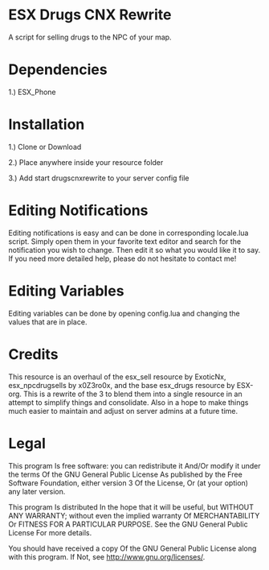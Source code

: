 # ESX Drugs CNX Rewrite

A script for selling drugs to the NPC of your map.

# Dependencies

1.) ESX_Phone

# Installation

1.) Clone or Download

2.) Place anywhere inside your resource folder

3.) Add start drugscnxrewrite to your server config file

# Editing Notifications

Editing notifications is easy and can be done in corresponding locale.lua script. Simply open them in your favorite text editor and search for the notification you wish to change. Then edit it so what you would like it to say. If you need more detailed help, please do not hesitate to contact me!

# Editing Variables

Editing variables can be done by opening config.lua and changing the values that are in place.

# Credits

This resource is an overhaul of the esx_sell resource by ExoticNx, esx_npcdrugsells by x0Z3ro0x, and the base esx_drugs resource by ESX-org. This is a rewrite of the 3 to blend them into a single resource in an attempt to simplify things and consolidate. Also in a hope to make things much easier to maintain and adjust on server admins at a future time.

# Legal



This program Is free software: you can redistribute it And/Or modify it under the terms Of the GNU General Public License As published by the Free Software Foundation, either version 3 Of the License, Or (at your option) any later version.

This program Is distributed In the hope that it will be useful, but WITHOUT ANY WARRANTY; without even the implied warranty Of MERCHANTABILITY Or FITNESS FOR A PARTICULAR PURPOSE. See the GNU General Public License For more details.

You should have received a copy Of the GNU General Public License along with this program. If Not, see http://www.gnu.org/licenses/.